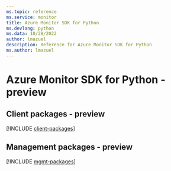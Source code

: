 ```yaml
---
ms.topic: reference
ms.service: monitor
title: Azure Monitor SDK for Python
ms.devlang: python
ms.data: 10/28/2022
author: lmazuel
description: Reference for Azure Monitor SDK for Python
ms.author: lmazuel
---
```

# Azure Monitor SDK for Python - preview

## Client packages - preview
[!INCLUDE [client-packages](monitor-client-index.md)]
## Management packages - preview
[!INCLUDE [mgmt-packages](monitor-mgmt-index.md)]